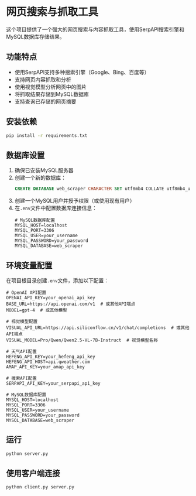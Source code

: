 # 网页搜索与抓取工具

这个项目提供了一个强大的网页搜索与内容抓取工具，使用SerpAPI搜索引擎和MySQL数据库存储结果。

## 功能特点

- 使用SerpAPI支持多种搜索引擎（Google、Bing、百度等）
- 支持网页内容抓取和分析
- 使用视觉模型分析网页中的图片
- 将抓取结果存储到MySQL数据库
- 支持查询已存储的网页摘要

## 安装依赖

```bash
pip install -r requirements.txt
```

## 数据库设置

1. 确保已安装MySQL服务器
2. 创建一个新的数据库：
   ```sql
   CREATE DATABASE web_scraper CHARACTER SET utf8mb4 COLLATE utf8mb4_unicode_ci;
   ```
3. 创建一个MySQL用户并授予权限（或使用现有用户）
4. 在`.env`文件中配置数据库连接信息：
   ```
   # MySQL数据库配置
   MYSQL_HOST=localhost
   MYSQL_PORT=3306
   MYSQL_USER=your_username
   MYSQL_PASSWORD=your_password
   MYSQL_DATABASE=web_scraper
   ```

## 环境变量配置

在项目根目录创建`.env`文件，添加以下配置：

```
# OpenAI API配置
OPENAI_API_KEY=your_openai_api_key
BASE_URL=https://api.openai.com/v1  # 或其他API端点
MODEL=gpt-4  # 或其他模型

# 视觉模型配置
VISUAL_API_URL=https://api.siliconflow.cn/v1/chat/completions  # 或其他API端点
VISUAL_MODEL=Pro/Qwen/Qwen2.5-VL-7B-Instruct  # 视觉模型名称

# 天气API配置
HEFENG_API_KEY=your_hefeng_api_key
HEFENG_API_HOST=api.qweather.com
AMAP_API_KEY=your_amap_api_key

# 搜索API配置
SERPAPI_API_KEY=your_serpapi_api_key

# MySQL数据库配置
MYSQL_HOST=localhost
MYSQL_PORT=3306
MYSQL_USER=your_username
MYSQL_PASSWORD=your_password
MYSQL_DATABASE=web_scraper
```

## 运行

```bash
python server.py
```

## 使用客户端连接

```bash
python client.py server.py
```
